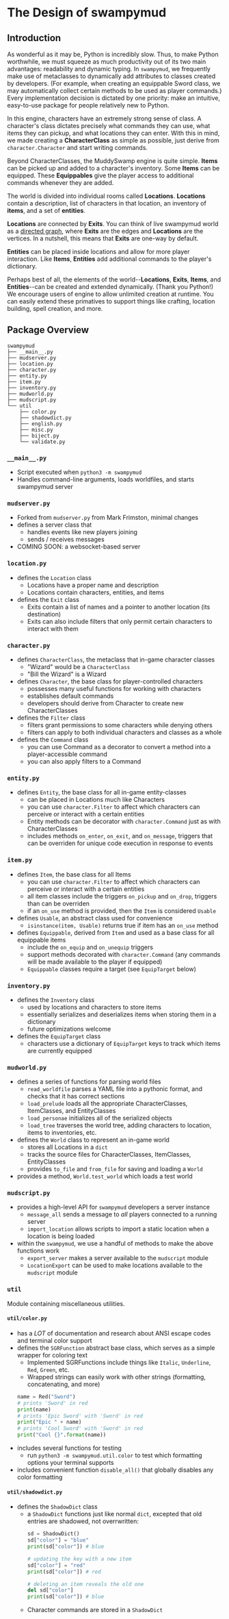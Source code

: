 # The Design of swampymud

## Introduction

As wonderful as it may be, Python is incredibly slow.
Thus, to make Python worthwhile, we must squeeze as much productivity out of its two main advantages: readability and dynamic typing.
In `swampymud`, we frequently make use of metaclasses to dynamically add attributes to classes created by developers.
(For example, when creating an equippable Sword class, we may automatically collect certain methods to be used as player commands.)
Every implementation decision is dictated by one priority: make an intuitive, easy-to-use package for people relatively new to Python.

In this engine, characters have an extremely strong sense of class.
A character's class dictates precisely what commands they can use, what items they can pickup, and what locations they can enter.
With this in mind, we made creating a **CharacterClass** as simple as possible, just derive from `character.Character` and start writing commands.

Beyond CharacterClasses, the MuddySwamp engine is quite simple. **Items** can be picked up and added to a character's inventory. Some **Items** can be equipped. These **Equippables** give the player access to additional commands whenever they are added.

The world is divided into individual rooms called **Locations**.
**Locations** contain a description, list of characters in that location, an inventory of **items**, and a set of **entities**. 

**Locations** are connected by **Exits**.
You can think of live swampymud world as a [directed graph](https://en.wikipedia.org/wiki/Directed_graph), where **Exits** are the edges and **Locations** are the vertices. In a nutshell, this means that **Exits** are one-way by default.

**Entities** can be placed inside locations and allow for more player interaction.
Like **Items**, **Entities** add additional commands to the player's dictionary.

Perhaps best of all, the elements of the world--**Locations**, **Exits**, **Items**, and **Entities**--can be created and extended dynamically.
(Thank you Python!)
We encourage users of engine to allow unlimited creation at runtime.
You can easily extend these primatives to support things like crafting, location building, spell creation, and more.

## Package Overview
```
swampymud
├── __main__.py
├── mudserver.py
├── location.py
├── character.py
├── entity.py
├── item.py
├── inventory.py
├── mudworld.py
├── mudscript.py
└── util
    ├── color.py
    ├── shadowdict.py
    ├── english.py
    ├── misc.py
    ├── biject.py
    └── validate.py
```

### `__main__.py`
- Script executed when `python3 -m swampymud`
- Handles command-line arguments, loads worldfiles, and starts swampymud server

### `mudserver.py`
  - Forked from `mudserver.py` from Mark Frimston, minimal changes
  - defines a server class that
    - handles events like new players joining
    - sends / receives messages
  - COMING SOON: a websocket-based server

### `location.py`
  - defines the `Location` class
    - Locations have a proper name and description
    - Locations contain characters, entities, and items
  - defines the `Exit` class
    - Exits contain a list of names and a pointer to another location (its destination)
    - Exits can also include filters that only permit certain characters to interact with them

### `character.py`
  - defines `CharacterClass`, the metaclass that in-game character classes
    - "Wizard" would be a `CharacterClass`
    - "Bill the Wizard" is a Wizard
  - defines `Character`, the base class for player-controlled characters
    - possesses many useful functions for working with characters
    - establishes default commands
    - developers should derive from Character to create new CharacterClasses
  - defines the `Filter` class
    - filters grant permissions to some characters while denying others
    - filters can apply to both individual characters and classes as a whole
  - defines the `Command` class
    - you can use Command as a decorator to convert a method into a player-accessible command
    - you can also apply filters to a Command

### `entity.py`
  - defines `Entity`, the base class for all in-game entity-classes
    - can be placed in Locations much like Characters
    - you can use `character.Filter` to affect which characters can perceive or interact with a certain entities
    - Entity methods can be decorator with `character.Command` just as with CharacterClasses
    - includes methods `on_enter`, `on_exit`, and `on_message`, triggers that can be overriden for unique code execution in response to events

### `item.py`
  - defines `Item`, the base class for all Items
    - you can use `character.Filter` to affect which characters can perceive or interact with a certain entities
    - all item classes include the triggers `on_pickup` and `on_drop`, triggers than can be overriden
    - if an `on_use` method is provided, then the `Item` is considered `Usable`
  - defines `Usable`, an abstract class used for convenience
    - `isinstance(item, Usable)` returns true if item has an `on_use` method
  - defines `Equippable`, derived from `Item` and used as a base class for all equippable items
    - include the `on_equip` and `on_unequip` triggers
    - support methods decorated with `character.Command` (any commands will be made available to the player if equipped)
    - `Equippable` classes require a target (see `EquipTarget` below)

### `inventory.py`
  - defines the `Inventory` class
    - used by locations and characters to store items
    - essentially serializes and deserializes items when storing them in a dictionary
    - future optimizations welcome
  - defines the `EquipTarget` class
    - characters use a dictionary of `EquipTarget` keys to track which items are currently equipped

### `mudworld.py`
  - defines a series of functions for parsing world files
    - `read_worldfile` parses a YAML file into a pythonic format, and checks that it has correct sections
    - `load_prelude` loads all the appropriate CharacterClasses, ItemClasses, and EntityClasses
    - `load_personae` initializes all of the serialized objects
    - `load_tree` traverses the world tree, adding characters to location, items to inventories, etc.
  - defines the `World` class to represent an in-game world
    - stores all Locations in a `dict`
    - tracks the source files for CharacterClasses, ItemClasses, EntityClasses
    - provides `to_file` and `from_file` for saving and loading a `World`
  - provides a method, `World.test_world` which loads a test world

### `mudscript.py`
  - provides a high-level API for `swampymud` developers a server instance
    - `message_all` sends a message to *all* players connected to a running server
    - `import_location` allows scripts to import a static location when a location is being loaded
  - within the `swampymud`, we use a handful of methods to make the above functions work
    - `export_server` makes a server available to the `mudscript` module
    - `LocationExport` can be used to make locations available to the `mudscript` module

### `util`
Module containing miscellaneous utilities.

#### `util/color.py`
- has a *LOT* of documentation and research about ANSI escape codes and terminal color support
- defines the `SGRFunction` abstract base class, which serves as a simple wrapper for coloring text
  - Implemented SGRFunctions include things like `Italic`, `Underline`, `Red`, `Green`, etc. 
  - Wrapped strings can easily work with other strings (formatting, concatenating, and more)
  ```python
  name = Red("Sword")
  # prints 'Sword' in red
  print(name)
  # prints 'Epic Sword' with 'Sword' in red
  print("Epic " + name) 
  # prints 'Cool Sword' with 'Sword' in red
  print("Cool {}".format(name))
  ```
- includes several functions for testing
  - run `python3 -m swampymud.util.color` to test which formatting options your terminal supports
- includes convenient function `disable_all()` that globally disables any color formatting

#### `util/shadowdict.py`
- defines the `ShadowDict` class
  - a `ShadowDict` functions just like normal `dict`, excepted that old entries are shadowed, not overrwritten:
    ```python
    sd = ShadowDict()
    sd["color"] = "blue"
    print(sd["color"]) # blue

    # updating the key with a new item
    sd["color"] = "red"
    print(sd["color"]) # red

    # deleting an item reveals the old one
    del sd["color"]
    print(sd["color"]) # blue
    ```
  - Character commands are stored in a `ShadowDict`
